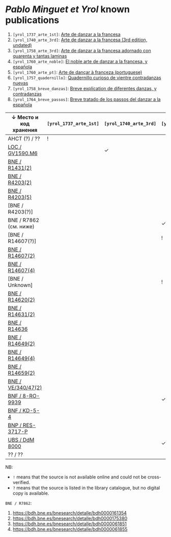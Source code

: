 ﻿# _Pablo Minguet et Yrol_ known publications

1. `[yrol_1737_arte_1st]`:     [Arte de danzar a la francesa](https://bib.hda.org.ru/books/yrol_1737_arte_1st)
1. `[yrol_1740_arte_3rd]`:     [Arte de danzar a la francesa (3rd edition, undated)](https://bib.hda.org.ru/books/yrol_1740_arte_3rd)
1. `[yrol_1758_arte_3rd]`:     [Arte de danzar a la francesa adornado con quarenta y tantas laminas](https://bib.hda.org.ru/books/yrol_1758_arte_3rd)
1. `[yrol_1760_arte_noble]`:   [El noble arte de danzar a la francesa, y española](https://bib.hda.org.ru/books/yrol_1760_arte_noble)
1. `[yrol_1760_arte_pt]`:      [Arte de dançar à franceza (portuguese)](https://bib.hda.org.ru/books/yrol_1760_arte_pt)
1. `[yrol_1757_quadernillo]`:  [Quadernillo curioso de vientre contradanzas nuevas](https://bib.hda.org.ru/books/yrol_1757_quadernillo)
1. `[yrol_1758_breve_danzas]`: [Breve explication de diferentes danzas, y contradanzas](https://bib.hda.org.ru/books/yrol_1758_breve_danzas)
1. `[yrol_1764_breve_passos]`: [Breve tratado de los passos del danzar a la española](https://bib.hda.org.ru/books/yrol_1764_breve_passos)

| ↓ Место и код хранения | `[yrol_1737_arte_1st]` | `[yrol_1740_arte_3rd]` | `[yrol_1758_arte_3rd]` | `[yrol_1760_arte_noble]` | `[yrol_1760_arte_pt]` | `[yrol_1757_quadernillo]` | `[yrol_1758_breve_danzas]` | `[yrol_1764_breve_passos]` |
| ---------------------- | - | - | - | - | - | - | - | - |
| AHCT (?) / ??          | ! |   |   |   |   |   |   |   |
| [LOC / GV1590.M6]      |   | ✓ |   |   |   |   |   |   |
| [BNE / R1431(2)]       |   |   |   | ? |   |   |   |   |
| [BNE / R4203(2)]       |   |   |   |   |   |   |   | ? |
| [BNE / R4203(5)]       |   |   |   | ? |   |   |   |   |
| [BNE / R4203(?)]       |   |   |   | ! |   |   |   |   |
| BNE / R7862 (см. ниже) |   |   | ✓ | ✓ |   | ✓ |   | ✓ |
| [BNE / R14607(?)]      |   |   | ! |   |   |   |   |   |
| [BNE / R14607(2)]      |   |   |   | ? |   |   |   |   |
| [BNE / R14607(4)]      |   |   |   |   |   |   |   | ? |
| [BNE / Unknown]        |   |   | ! | ! |   | ! |   | ! |
| [BNE / R14620(2)]      |   |   |   | ? |   |   |   |   |
| [BNE / R14631(2)]      |   |   |   | ? |   |   |   |   |
| [BNE / R14636]         |   |   |   |   | ✓ |   |   |   |
| [BNE / R14649(2)]      |   |   |   | ? |   |   |   |   |
| [BNE / R14649(4)]      |   |   |   |   |   |   |   | ? |
| [BNE / R14659(2)]      |   |   |   | ? |   |   |   |   |
| [BNE / VE/340/47(2)]   |   |   |   | ? |   |   |   |   |
| [BNF / 8-RO-9939]      |   |   | ✓ | ✓ |   | ✓ |   | ✓ |
| [BNF / KD-5-4]         |   |   |   | ✓ |   |   |   |   |
| [BNP / RES-3717-P]     |   |   |   |   | ✓ |   |   |   |
| [UBS / DdM 8000]       |   |   | ✓ | ✓ |   | ✓ |   |   |
| ?? / ??                |   |   |   |   |   |   | ! |   |

NB:

* `!` means that the source is not available online and could not be cross-verified.
* `?` means that the source is listed in the library catalogue, but no digital copy is available.

`BNE / R7862`:

1. https://bdh.bne.es/bnesearch/detalle/bdh0000161354
2. https://bdh.bne.es/bnesearch/detalle/bdh0000175380
3. https://bdh.bne.es/bnesearch/detalle/bdh0000061851
4. https://bdh.bne.es/bnesearch/detalle/bdh0000061855


[LOC / GV1590.M6]:      https://lccn.loc.gov/13019257
[BNE / R1431(2)]:       https://catalogo.bne.es/permalink/34BNE_INST/f0qo1i/alma991017445589708606
[BNE / R4203(2)]:       https://catalogo.bne.es/permalink/34BNE_INST/f0qo1i/alma991017413679708606
[BNE / R4203(5)]:       https://catalogo.bne.es/permalink/34BNE_INST/f0qo1i/alma991017445589708606
[BNE / R14607(2)]:      https://catalogo.bne.es/permalink/34BNE_INST/f0qo1i/alma991017445589708606
[BNE / R14607(4)]:      https://catalogo.bne.es/permalink/34BNE_INST/f0qo1i/alma991017413679708606
[BNE / R14620(2)]:      https://catalogo.bne.es/permalink/34BNE_INST/f0qo1i/alma991017445589708606
[BNE / R14631(2)]:      https://catalogo.bne.es/permalink/34BNE_INST/f0qo1i/alma991017445589708606
[BNE / R14636]:         https://bdh.bne.es/bnesearch/detalle/bdh0000161356
[BNE / R14649(2)]:      https://catalogo.bne.es/permalink/34BNE_INST/f0qo1i/alma991017445589708606
[BNE / R14649(4)]:      https://catalogo.bne.es/permalink/34BNE_INST/f0qo1i/alma991017413679708606
[BNE / R14659(2)]:      https://catalogo.bne.es/permalink/34BNE_INST/f0qo1i/
[BNE / VE/340/47(2)]:   https://catalogo.bne.es/permalink/34BNE_INST/f0qo1i/alma991017445589708606
[BNF / 8-RO-9939]:      https://gallica.bnf.fr/ark:/12148/bd6t5772666v
[BNF / KD-5-4]:         https://gallica.bnf.fr/ark:/12148/bpt6k1913876f
[BNP / RES-3717-P]:     https://purl.pt/26480
[UBS / DdM 8000]:       https://ubsearch.sbg.ac.at/permalink/f/16hc907/USB_alma21100413960003341
